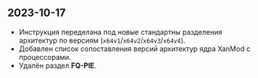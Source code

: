 ## 2023-10-17

- Инструкция переделана под новые стандартны разделения архитектур по версиям (`x64v1`/`x64v2`/`x64v3`/`x64v4`).
- Добавлен список сопоставления версий архитектур ядра XanMod с процессорами.
- Удалён раздел **FQ-PIE**.
